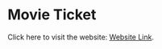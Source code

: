 # Movie Ticket

Click here to visit the website: [Website Link](https://preeminent-begonia-a245fa.netlify.app/).
